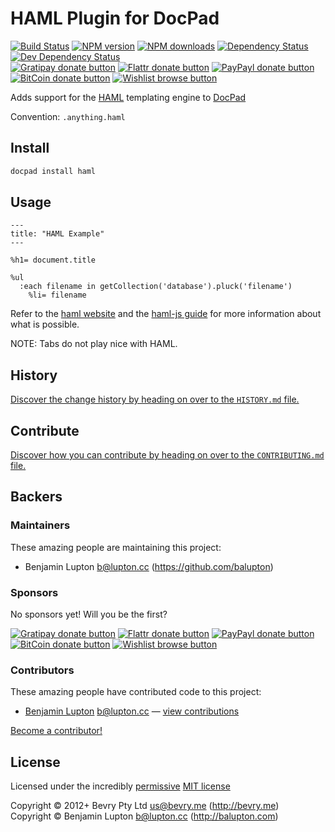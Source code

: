 # HAML Plugin for DocPad

<!-- BADGES/ -->

[![Build Status](https://img.shields.io/travis/docpad/docpad-plugin-haml/master.svg)](http://travis-ci.org/docpad/docpad-plugin-haml "Check this project's build status on TravisCI")
[![NPM version](https://img.shields.io/npm/v/docpad-plugin-haml.svg)](https://npmjs.org/package/docpad-plugin-haml "View this project on NPM")
[![NPM downloads](https://img.shields.io/npm/dm/docpad-plugin-haml.svg)](https://npmjs.org/package/docpad-plugin-haml "View this project on NPM")
[![Dependency Status](https://img.shields.io/david/docpad/docpad-plugin-haml.svg)](https://david-dm.org/docpad/docpad-plugin-haml)
[![Dev Dependency Status](https://img.shields.io/david/dev/docpad/docpad-plugin-haml.svg)](https://david-dm.org/docpad/docpad-plugin-haml#info=devDependencies)<br/>
[![Gratipay donate button](https://img.shields.io/gratipay/docpad.svg)](https://www.gratipay.com/docpad/ "Donate weekly to this project using Gratipay")
[![Flattr donate button](https://img.shields.io/badge/flattr-donate-yellow.svg)](http://flattr.com/thing/344188/balupton-on-Flattr "Donate monthly to this project using Flattr")
[![PayPayl donate button](https://img.shields.io/badge/paypal-donate-yellow.svg)](https://www.paypal.com/cgi-bin/webscr?cmd=_s-xclick&hosted_button_id=QB8GQPZAH84N6 "Donate once-off to this project using Paypal")
[![BitCoin donate button](https://img.shields.io/badge/bitcoin-donate-yellow.svg)](https://coinbase.com/checkouts/9ef59f5479eec1d97d63382c9ebcb93a "Donate once-off to this project using BitCoin")
[![Wishlist browse button](https://img.shields.io/badge/wishlist-donate-yellow.svg)](http://amzn.com/w/2F8TXKSNAFG4V "Buy an item on our wishlist for us")

<!-- /BADGES -->


Adds support for the [HAML](http://haml.info/) templating engine to [DocPad](https://docpad.org)

Convention:  `.anything.haml`


## Install

``` bash
docpad install haml
```

## Usage

``` haml
---
title: "HAML Example"
---

%h1= document.title

%ul
  :each filename in getCollection('database').pluck('filename')
    %li= filename
```

Refer to the [haml website](http://haml.info) and the [haml-js guide](https://github.com/creationix/haml-js#executable-javascript-not-output) for more information about what is possible.

NOTE: Tabs do not play nice with HAML.


<!-- HISTORY/ -->

## History
[Discover the change history by heading on over to the `HISTORY.md` file.](https://github.com/docpad/docpad-plugin-haml/blob/master/HISTORY.md#files)

<!-- /HISTORY -->


<!-- CONTRIBUTE/ -->

## Contribute

[Discover how you can contribute by heading on over to the `CONTRIBUTING.md` file.](https://github.com/docpad/docpad-plugin-haml/blob/master/CONTRIBUTING.md#files)

<!-- /CONTRIBUTE -->


<!-- BACKERS/ -->

## Backers

### Maintainers

These amazing people are maintaining this project:

- Benjamin Lupton <b@lupton.cc> (https://github.com/balupton)

### Sponsors

No sponsors yet! Will you be the first?

[![Gratipay donate button](https://img.shields.io/gratipay/docpad.svg)](https://www.gratipay.com/docpad/ "Donate weekly to this project using Gratipay")
[![Flattr donate button](https://img.shields.io/badge/flattr-donate-yellow.svg)](http://flattr.com/thing/344188/balupton-on-Flattr "Donate monthly to this project using Flattr")
[![PayPayl donate button](https://img.shields.io/badge/paypal-donate-yellow.svg)](https://www.paypal.com/cgi-bin/webscr?cmd=_s-xclick&hosted_button_id=QB8GQPZAH84N6 "Donate once-off to this project using Paypal")
[![BitCoin donate button](https://img.shields.io/badge/bitcoin-donate-yellow.svg)](https://coinbase.com/checkouts/9ef59f5479eec1d97d63382c9ebcb93a "Donate once-off to this project using BitCoin")
[![Wishlist browse button](https://img.shields.io/badge/wishlist-donate-yellow.svg)](http://amzn.com/w/2F8TXKSNAFG4V "Buy an item on our wishlist for us")

### Contributors

These amazing people have contributed code to this project:

- [Benjamin Lupton](https://github.com/balupton) <b@lupton.cc> — [view contributions](https://github.com/docpad/docpad-plugin-haml/commits?author=balupton)

[Become a contributor!](https://github.com/docpad/docpad-plugin-haml/blob/master/CONTRIBUTING.md#files)

<!-- /BACKERS -->


<!-- LICENSE/ -->

## License

Licensed under the incredibly [permissive](http://en.wikipedia.org/wiki/Permissive_free_software_licence) [MIT license](http://creativecommons.org/licenses/MIT/)

Copyright &copy; 2012+ Bevry Pty Ltd <us@bevry.me> (http://bevry.me)
<br/>Copyright &copy; Benjamin Lupton <b@lupton.cc> (http://balupton.com)

<!-- /LICENSE -->


